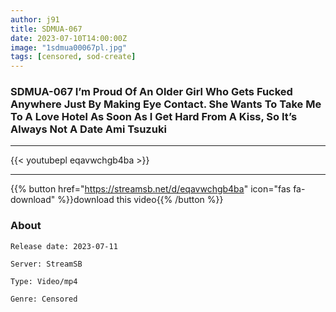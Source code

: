 ```yaml
---
author: j91
title: SDMUA-067
date: 2023-07-10T14:00:00Z
image: "1sdmua00067pl.jpg"
tags: [censored, sod-create]
---
```


### SDMUA-067 I’m Proud Of An Older Girl Who Gets Fucked Anywhere Just By Making Eye Contact. She Wants To Take Me To A Love Hotel As Soon As I Get Hard From A Kiss, So It’s Always Not A Date Ami Tsuzuki
___

{{< youtubepl eqavwchgb4ba >}}
___

{{% button href="https://streamsb.net/d/eqavwchgb4ba" icon="fas fa-download" %}}download this video{{% /button %}}
### About

`Release date: 2023-07-11`

`Server: StreamSB`

`Type: Video/mp4`

`Genre:	Censored`